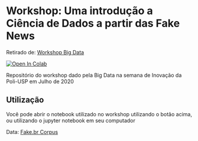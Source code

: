 # Workshop: Uma introdução a Ciência de Dados a partir das Fake News

Retirado de: [Workshop Big Data](https://github.com/vitorhi/Workshop_bigdata)

[![Open In Colab](https://colab.research.google.com/assets/colab-badge.svg)](https://colab.research.google.com/github/vitorhi/Workshop_bigdata/blob/master/Detector_Fake_News_aula.ipynb)

Repositório do workshop dado pela Big Data na semana de Inovação da Poli-USP em Julho de 2020


## Utilização
Você pode abrir o notebook utilizado no workshop utilizando o botão acima, ou utilizando o jupyter notebook em seu computador


Data: [Fake.br Corpus](https://github.com/roneysco/Fake.br-Corpus/tree/master/full_texts)
